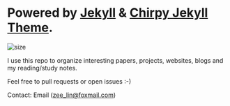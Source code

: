 # **Powered by [Jekyll](https://jekyllrb.com/) & [Chirpy Jekyll Theme](https://github.com/cotes2020/jekyll-theme-chirpy).**

![size](https://img.shields.io/github/repo-size/CompetitiveLin/CompetitiveLin.github.io?label=Repo%20Size)

I use this repo to organize interesting papers, projects, websites, blogs and my reading/study notes.

Feel free to pull requests or open issues :-)

Contact: Email (zee_lin@foxmail.com)
